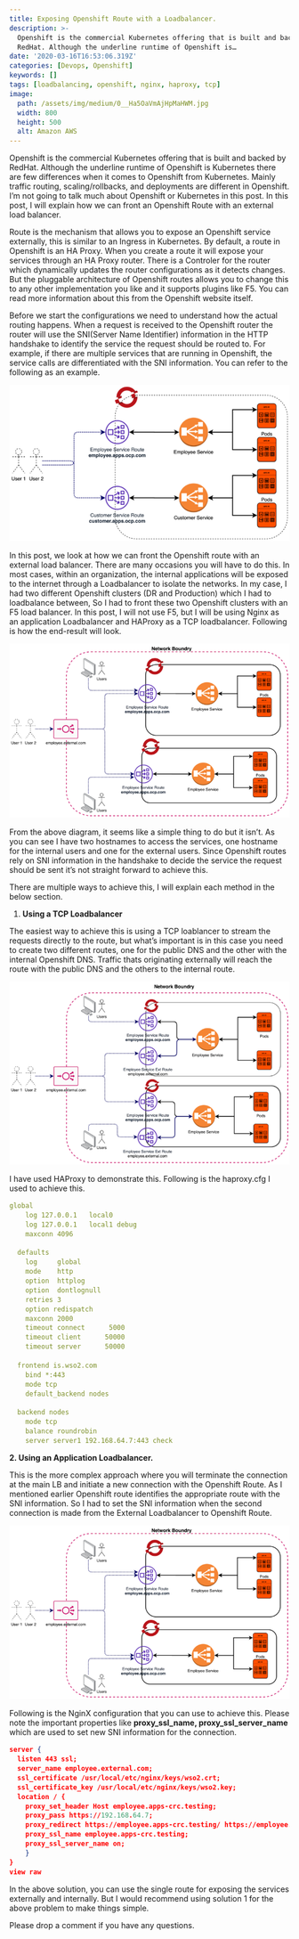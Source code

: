 ```yaml
---
title: Exposing Openshift Route with a Loadbalancer.
description: >-
  Openshift is the commercial Kubernetes offering that is built and backed by
  RedHat. Although the underline runtime of Openshift is…
date: '2020-03-16T16:53:06.319Z'
categories: [Devops, Openshift]
keywords: []
tags: [loadbalancing, openshift, nginx, haproxy, tcp]
image:
  path: /assets/img/medium/0__Ha5OaVmAjHpMaHWM.jpg
  width: 800
  height: 500
  alt: Amazon AWS
---
```


Openshift is the commercial Kubernetes offering that is built and backed by RedHat. Although the underline runtime of Openshift is Kubernetes there are few differences when it comes to Openshift from Kubernetes. Mainly traffic routing, scaling/rollbacks, and deployments are different in Openshift. I’m not going to talk much about Openshift or Kubernetes in this post. In this post, I will explain how we can front an Openshift Route with an external load balancer.

Route is the mechanism that allows you to expose an Openshift service externally, this is similar to an Ingress in Kubernetes. By default, a route in Openshift is an HA Proxy. When you create a route it will expose your services through an HA Proxy router. There is a Controler for the router which dynamically updates the router configurations as it detects changes. But the pluggable architecture of Openshift routes allows you to change this to any other implementation you like and it supports plugins like F5. You can read more information about this from the Openshift website itself.

Before we start the configurations we need to understand how the actual routing happens. When a request is received to the Openshift router the router will use the SNI(Server Name Identifier) information in the HTTP handshake to identify the service the request should be routed to. For example, if there are multiple services that are running in Openshift, the service calls are differentiated with the SNI information. You can refer to the following as an example.

![](/assets/img/medium/0__dW4YjlBXqqTHNwRH.jpg)

In this post, we look at how we can front the Openshift route with an external load balancer. There are many occasions you will have to do this. In most cases, within an organization, the internal applications will be exposed to the internet through a Loadbalancer to isolate the networks. In my case, I had two different Openshift clusters (DR and Production) which I had to loadbalance between, So I had to front these two Openshift clusters with an F5 load balancer. In this post, I will not use F5, but I will be using Nginx as an application Loadbalancer and HAProxy as a TCP loadbalancer. Following is how the end-result will look.

![](/assets/img/medium/0__Gt3NoMD3dr7jgWjy.jpg)

From the above diagram, it seems like a simple thing to do but it isn’t. As you can see I have two hostnames to access the services, one hostname for the internal users and one for the external users. Since Openshift routes rely on SNI information in the handshake to decide the service the request should be sent it’s not straight forward to achieve this.

There are multiple ways to achieve this, I will explain each method in the below section.

1.  **Using a TCP Loadbalancer**

The easiest way to achieve this is using a TCP loablancer to stream the requests directly to the route, but what’s important is in this case you need to create two different routes, one for the public DNS and the other with the internal Openshift DNS. Traffic thats originating externally will reach the route with the public DNS and the others to the internal route.

![](/assets/img/medium/0____7miiFsUwbbX__gKS.jpg)

I have used HAProxy to demonstrate this. Following is the haproxy.cfg I used to achieve this.

```yaml
global
    log 127.0.0.1   local0
    log 127.0.0.1   local1 debug
    maxconn 4096

  defaults
    log     global
    mode    http
    option  httplog
    option  dontlognull
    retries 3
    option redispatch
    maxconn 2000
    timeout connect      5000
    timeout client      50000
    timeout server      50000

  frontend is.wso2.com
    bind *:443
    mode tcp
    default_backend nodes

  backend nodes
    mode tcp
    balance roundrobin
    server server1 192.168.64.7:443 check
```

**2\. Using an Application Loadbalancer.**

This is the more complex approach where you will terminate the connection at the main LB and initiate a new connection with the Openshift Route. As I mentioned earlier Openshift route identifies the appropriate route with the SNI information. So I had to set the SNI information when the second connection is made from the External Loadbalancer to Openshift Route.

![](/assets/img/medium/0__oIiVQ0eH9__2TBtnh.jpg)

Following is the NginX configuration that you can use to achieve this. Please note the important properties like **proxy\_ssl\_name, proxy\_ssl\_server\_name** which are used to set new SNI information for the connection.

```json
server {
  listen 443 ssl;
  server_name employee.external.com;
  ssl_certificate /usr/local/etc/nginx/keys/wso2.crt;
  ssl_certificate_key /usr/local/etc/nginx/keys/wso2.key;
  location / {
    proxy_set_header Host employee.apps-crc.testing;
    proxy_pass https://192.168.64.7;
    proxy_redirect https://employee.apps-crc.testing/ https://employee.external.com/;
    proxy_ssl_name employee.apps-crc.testing;
    proxy_ssl_server_name on;
    }
}
view raw

```

In the above solution, you can use the single route for exposing the services externally and internally. But I would recommend using solution 1 for the above problem to make things simple.

Please drop a comment if you have any questions.